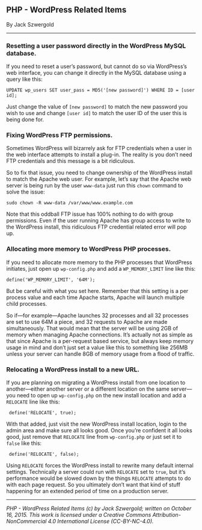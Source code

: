 ## PHP - WordPress Related Items

By Jack Szwergold

***

### Resetting a user password directly in the WordPress MySQL database.

If you need to reset a user’s password, but cannot do so via WordPress’s web interface, you can change it directly in the MySQL database using a query like this:

	UPDATE wp_users SET user_pass = MD5('[new password]') WHERE ID = [user id];

Just change the value of `[new password]` to match the new password you wish to use and change `[user id]` to match the user ID of the user this is being done for.
	
### Fixing WordPress FTP permissions.

Sometimes WordPress will bizarrely ask for FTP credentials when a user in the web interface attempts to install a plug-in. The reality is you don’t need FTP credentials and this message is a bit ridiculous.

So to fix that issue, you need to change ownership of the WordPress install to match the Apache web user. For example, let’s say that the Apache web server is being run by the user `www-data` just run this `chown` command to solve the issue:

	sudo chown -R www-data /var/www/www.example.com

Note that this oddball FTP issue has 100% nothing to do with group permissions. Even if the user running Apache has group access to write to the WordPress install, this ridiculous FTP credential related error will pop up.

### Allocating more memory to WordPress PHP processes.

If you need to allocate more memory to the PHP processes that WordPress initiates, just open up `wp-config.php` and add a `WP_MEMORY_LIMIT` line like this:
	
	define('WP_MEMORY_LIMIT', '64M');

But be careful with what you set here. Remember that this setting is a per process value and each time Apache starts, Apache will launch multiple child processes.

So if—for example—Apache launches 32 processes and all 32 processes are set to use 64M a piece, and 32 requests to Apache are made simultaneously. That would mean that the server will be using 2GB of memory when managing Apache connections. It’s actually not as simple as that since Apache is a per-request based service, but always keep memory usage in mind and don’t just set a value like this to something like 256MB unless your server can handle 8GB of memory usage from a flood of traffic.

### Relocating a WordPress install to a new URL.

If you are planning on migrating a WordPress install from one location to another—either another server or a different location on the same server—you need to open up `wp-config.php` on the new install location and add a `RELOCATE` line like this:

     define('RELOCATE', true);

With that added, just visit the new WordPress install location, login to the admin area and make sure all looks good. Once you’re confident it all looks good, just remove that `RELOCATE` line from `wp-config.php` or just set it to `false` like this:

     define('RELOCATE', false);

Using `RELOCATE` forces the WordPress install to rewrite many default internal settings. Technically a server could run with `RELOCATE` set to `true`, but it’s performance would be slowed down by the things `RELOCATE` attempts to do with each page request. So you ultimately don’t want that kind of stuff happening for an extended period of time on a production server.

***

*PHP - WordPress Related Items (c) by Jack Szwergold; written on October 16, 2015. This work is licensed under a Creative Commons Attribution-NonCommercial 4.0 International License (CC-BY-NC-4.0).*